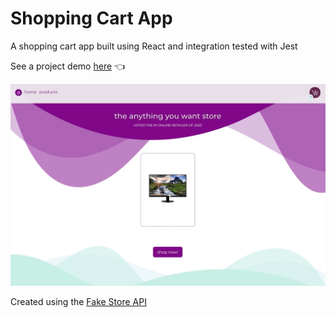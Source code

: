 # Shopping Cart App

A shopping cart app built using React and integration tested with Jest

See a project demo [here](https://dwgrossberg.github.io/shopping-cart/) :point_left:

![example-GIF](./src/assets/shoppingCart.gif)

Created using the [Fake Store API](https://fakestoreapi.com/)
